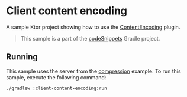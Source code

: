 # Client content encoding

A sample Ktor project showing how to use the [ContentEncoding](https://ktor.io/docs/content-encoding.html) plugin.
> This sample is a part of the [codeSnippets](../../README.md) Gradle project.

## Running

This sample uses the server from the [compression](../compression) example.
To run this sample, execute the following command:

```bash
./gradlew :client-content-encoding:run
```


